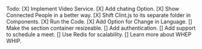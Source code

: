 Todo:
[X] Implement Video Service.
[X] Add chating Option.
[X] Show Connected People in a better way.
[X] Shift Clint.js to its separate folder in Components.
[X] Run the Code.
[X] Add Option for Change in Language.
[] Make the section container resizeable.
[] Add authentication.
[] Add support to schedule a meet.
[] Use Redis for scalability.
[] Learn more about WHEP WHIP.
